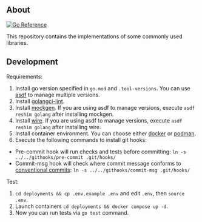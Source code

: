 ## About

[![Go Reference](https://pkg.go.dev/badge/github.com/sainnhe/go-common.svg)](https://pkg.go.dev/github.com/sainnhe/go-common)

This repository contains the implementations of some commonly used libraries.

## Development

Requirements:

1. Install go version specified in `go.mod` and `.tool-versions`. You can use [asdf](https://github.com/asdf-vm/asdf) to manage multiple versions.
2. Install [golangci-lint](https://golangci-lint.run/welcome/install/).
3. Install [mockgen](https://github.com/uber-go/mock). If you are using asdf to manage versions, execute `asdf reshim golang` after installing mockgen.
4. Install [wire](https://github.com/google/wire). If you are using asdf to manage versions, execute `asdf reshim golang` after installing wire.
5. Install container environment. You can choose either [docker](https://www.docker.com/) or [podman](https://podman.io/).
6. Execute the following commands to install git hooks:
  - Pre-commit hook will run checks and tests before committing: `ln -s ../../githooks/pre-commit .git/hooks/`
  - Commit-msg hook will check where commit message conforms to [conventional commits](https://www.conventionalcommits.org/en/v1.0.0/): `ln -s ../../githooks/commit-msg .git/hooks/`

Test:

1. `cd deployments && cp .env.example .env` and edit `.env`, then `source .env`.
2. Launch containers `cd deployments && docker compose up -d`.
3. Now you can run tests via `go test` command.
